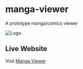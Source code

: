 # manga-viewer

A prototype manga/comics viewer

![Logo](https://hesam.github.io/manga-viewer/images/favicon.png)

## Live Website

Visit [Manga Viewer](https://hesam.github.io/manga-viewer/)
